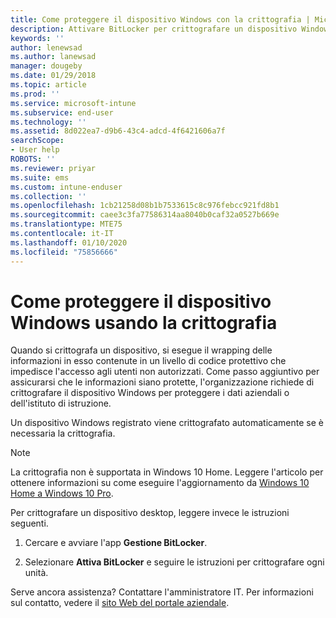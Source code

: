 ```yaml
---
title: Come proteggere il dispositivo Windows con la crittografia | Microsoft Docs
description: Attivare BitLocker per crittografare un dispositivo Windows 10
keywords: ''
author: lenewsad
ms.author: lanewsad
manager: dougeby
ms.date: 01/29/2018
ms.topic: article
ms.prod: ''
ms.service: microsoft-intune
ms.subservice: end-user
ms.technology: ''
ms.assetid: 8d022ea7-d9b6-43c4-adcd-4f6421606a7f
searchScope:
- User help
ROBOTS: ''
ms.reviewer: priyar
ms.suite: ems
ms.custom: intune-enduser
ms.collection: ''
ms.openlocfilehash: 1cb21258d08b1b7533615c8c976febcc921fd8b1
ms.sourcegitcommit: caee3c3fa77586314aa8040b0caf32a0527b669e
ms.translationtype: MTE75
ms.contentlocale: it-IT
ms.lasthandoff: 01/10/2020
ms.locfileid: "75856666"
---
```

# <a name="how-to-protect-your-windows-device-using-encryption"></a>Come proteggere il dispositivo Windows usando la crittografia

Quando si crittografa un dispositivo, si esegue il wrapping delle informazioni in esso contenute in un livello di codice protettivo che impedisce l'accesso agli utenti non autorizzati. Come passo aggiuntivo per assicurarsi che le informazioni siano protette, l'organizzazione richiede di crittografare il dispositivo Windows per proteggere i dati aziendali o dell'istituto di istruzione. 

Un dispositivo Windows registrato viene crittografato automaticamente se è necessaria la crittografia.

> [!Note]
> La crittografia non è supportata in Windows 10 Home. Leggere l'articolo per ottenere informazioni su come eseguire l'aggiornamento da [Windows 10 Home a Windows 10 Pro](https://support.microsoft.com/help/12384/windows-10-upgrading-home-to-pro).


Per crittografare un dispositivo desktop, leggere invece le istruzioni seguenti.

1. Cercare e avviare l'app **Gestione BitLocker**.

2. Selezionare **Attiva BitLocker** e seguire le istruzioni per crittografare ogni unità.

Serve ancora assistenza? Contattare l'amministratore IT. Per informazioni sul contatto, vedere il [sito Web del portale aziendale](https://go.microsoft.com/fwlink/?linkid=2010980).
